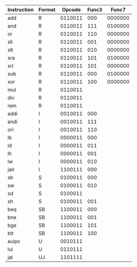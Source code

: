 | Instruction | Format | Opcode | Func3 | Func7   |
|-------------|--------|--------|-------|---------|
| add         | R      | 0110011| 000   | 0000000 |
| and         | R      | 0110011| 111   | 0100000 |
| or          | R      | 0110011| 110   | 0000000 |
| sll         | R      | 0110011| 001   | 0000000 |
| slt         | R      | 0110011| 010   | 0000000 |
| sra         | R      | 0110011| 101   | 0100000 |
| srl         | R      | 0110011| 101   | 0000000 |
| sub         | R      | 0110011| 000   | 0100000 |
| xor         | R      | 0110011| 100   | 0000000 |
| mul         | R      | 0110011|       |         |
| div         | R      | 0110011|       |         |
| rem         | R      | 0110011|       |         |
| addi        | I      | 0010011| 000   |         |
| andi        | I      | 0010011| 111   |         |
| ori         | I      | 0010011| 110   |         |
| lb          | I      | 0000011| 000   |         |
| ld          | I      | 0000011| 011   |         |
| lh          | I      | 0000011| 001   |         |
| lw          | I      | 0000011| 010   |         |
| jalr        | I      | 1100111| 000   |         |
| sb          | S      | 0100011| 000   |         |
| sw          | S      | 0100011| 010   |         |
| sd          | S      | 0100011|       |         |
| sh          | S      | 0100011| 001   |         |
| beq         | SB     | 1100011| 000   |         |
| bne         | SB     | 1100011| 001   |         |
| bge         | SB     | 1100011| 101   |         |
| blt         | SB     | 1100011| 100   |         |
| auipc       | U      | 0010111|       |         |
| lui         | U      | 0110111|       |         |
| jal         | UJ     | 1101111|       |         |

